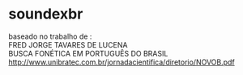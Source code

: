 # soundexbr
  
baseado no trabalho de :   
FRED JORGE TAVARES DE LUCENA   
BUSCA FONÉTICA EM PORTUGUÊS DO BRASIL  
http://www.unibratec.com.br/jornadacientifica/diretorio/NOVOB.pdf  
